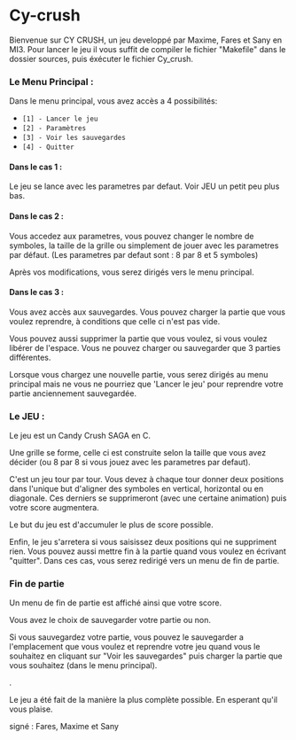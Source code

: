 # Cy-crush

Bienvenue sur CY CRUSH, un jeu developpé par Maxime, Fares et Sany en MI3.
Pour lancer le jeu il vous suffit de compiler le fichier "Makefile" dans le dossier sources, puis éxécuter le fichier Cy_crush.


### **Le Menu Principal :**

Dans le menu principal, vous avez accès a 4 possibilités:


* `[1] - Lancer le jeu`
* `[2] - Paramètres`
* `[3] - Voir les sauvegardes`
* `[4] - Quitter`



#### **Dans le cas 1 :**

Le jeu se lance avec les parametres par defaut. Voir JEU un petit peu plus bas.

#### **Dans le cas 2 :**

Vous accedez aux parametres, vous pouvez changer le nombre de symboles, la taille de la grille ou simplement de jouer 
avec les parametres par défaut. (Les parametres par defaut sont : 8 par 8 et 5 symboles)

Après vos modifications, vous serez dirigés vers le menu principal.

#### **Dans le cas 3 :**

Vous avez accès aux sauvegardes. Vous pouvez charger la partie que vous voulez reprendre, à conditions que
celle ci n'est pas vide.

Vous pouvez aussi supprimer la partie que vous voulez, si vous voulez libérer de l'espace.
Vous ne pouvez charger ou sauvegarder que 3 parties différentes.

Lorsque vous chargez une nouvelle partie, vous serez dirigés au menu principal mais ne vous ne pourriez que 'Lancer le jeu'
pour reprendre votre partie anciennement sauvegardée.

### **Le JEU :**

Le jeu est un Candy Crush SAGA en C.

Une grille se forme, celle ci est construite selon la taille que vous avez décider (ou 8 par 8 si vous jouez avec les parametres par defaut).

C'est un jeu tour par tour. Vous devez à chaque tour donner deux positions dans l'unique but d'aligner des symboles
en vertical, horizontal ou en diagonale. Ces derniers se supprimeront (avec une certaine animation) puis votre score augmentera.

Le but du jeu est d'accumuler le plus de score possible.

Enfin, le jeu s'arretera si vous saisissez deux positions qui ne suppriment rien. Vous pouvez aussi mettre fin à la partie quand vous voulez en écrivant "quitter". Dans ces cas, vous serez redirigé vers un menu 
de fin de partie.

### **Fin de partie**

Un menu de fin de partie est affiché ainsi que votre score.

Vous avez le choix de sauvegarder votre partie ou non.

Si vous sauvegardez votre partie, vous pouvez le sauvegarder a l'emplacement que vous voulez et reprendre votre jeu quand 
vous le souhaitez en cliquant sur "Voir les sauvegardes" puis charger la partie que vous souhaitez (dans le menu principal).

.

Le jeu a été fait de la manière la plus complète possible. En esperant qu'il vous plaise.

signé : Fares, Maxime et Sany
